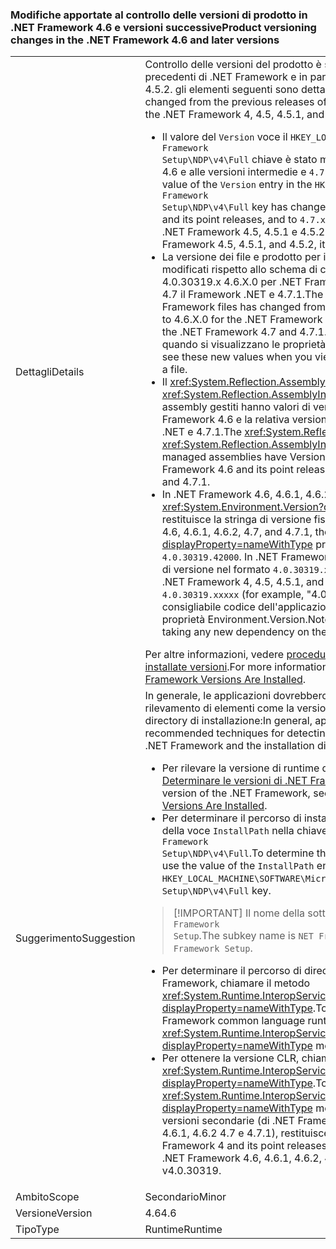 ### <a name="product-versioning-changes-in-the-net-framework-46-and-later-versions"></a><span data-ttu-id="04f6d-101">Modifiche apportate al controllo delle versioni di prodotto in .NET Framework 4.6 e versioni successive</span><span class="sxs-lookup"><span data-stu-id="04f6d-101">Product versioning changes in the .NET Framework 4.6 and later versions</span></span>

|   |   |
|---|---|
|<span data-ttu-id="04f6d-102">Dettagli</span><span class="sxs-lookup"><span data-stu-id="04f6d-102">Details</span></span>|<span data-ttu-id="04f6d-103">Controllo delle versioni del prodotto è stato modificato rispetto alle versioni precedenti di .NET Framework e in particolare da .NET Framework 4, 4.5, 4.5.1 e 4.5.2. gli elementi seguenti sono dettagliato le modifiche:</span><span class="sxs-lookup"><span data-stu-id="04f6d-103">Product versioning has changed from the previous releases of the .NET Framework, and particularly from the .NET Framework 4, 4.5, 4.5.1, and 4.5.2.The following are the detailed changes:</span></span><ul><li><span data-ttu-id="04f6d-104">Il valore del <code>Version</code> voce il <code>HKEY_LOCAL_MACHINE\SOFTWARE\Microsoft\NET Framework Setup\NDP\v4\Full</code> chiave è stato modificato per <code>4.6.xxxxx</code> per .NET Framework 4.6 e alle versioni intermedie e <code>4.7.xxxxx</code> per 4.7 il Framework .NET e 4.7.1.</span><span class="sxs-lookup"><span data-stu-id="04f6d-104">The value of the <code>Version</code> entry in the <code>HKEY_LOCAL_MACHINE\SOFTWARE\Microsoft\NET Framework Setup\NDP\v4\Full</code> key has changed to <code>4.6.xxxxx</code> for the .NET Framework 4.6 and its point releases, and to <code>4.7.xxxxx</code> for the .NET Framework 4.7 and 4.7.1.</span></span> <span data-ttu-id="04f6d-105">In .NET Framework 4.5, 4.5.1 e 4.5.2 il formato era <code>4.5.xxxxx</code>.</span><span class="sxs-lookup"><span data-stu-id="04f6d-105">In the .NET Framework 4.5, 4.5.1, and 4.5.2, it had the format <code>4.5.xxxxx</code>.</span></span></li><li><span data-ttu-id="04f6d-106">La versione dei file e prodotto per i file di .NET Framework relativi vengono modificati rispetto allo schema di controllo delle versioni precedenti di 4.0.30319.x 4.6.X.0 per .NET Framework 4.6 e alle versioni intermedie e 4.7.X.0 4.7 il Framework .NET e 4.7.1.</span><span class="sxs-lookup"><span data-stu-id="04f6d-106">The file and product versioning for .NET Framework files has changed from the earlier versioning scheme of 4.0.30319.x to 4.6.X.0 for the .NET Framework 4.6 and its point releases, and to 4.7.X.0 for the .NET Framework 4.7 and 4.7.1.</span></span> <span data-ttu-id="04f6d-107">È possibile visualizzare questi nuovi valori quando si visualizzano le proprietà del file dopo facendo clic su un file.</span><span class="sxs-lookup"><span data-stu-id="04f6d-107">You can see these new values when you view the file's Properties after right-clicking on a file.</span></span></li><li><span data-ttu-id="04f6d-108">Il <xref:System.Reflection.AssemblyFileVersionAttribute> e <xref:System.Reflection.AssemblyInformationalVersionAttribute> attributi per gli assembly gestiti hanno valori di versione nel formato 4.6.X.0 per .NET Framework 4.6 e la relativa versioni intermedie e 4.7.X.0 per 4.7 il Framework .NET e 4.7.1.</span><span class="sxs-lookup"><span data-stu-id="04f6d-108">The <xref:System.Reflection.AssemblyFileVersionAttribute> and <xref:System.Reflection.AssemblyInformationalVersionAttribute> attributes for managed assemblies have Version values in the form 4.6.X.0 for the .NET Framework 4.6 and its point releases, and 4.7.X.0 for the .NET Framework 4.7 and 4.7.1.</span></span></li><li><span data-ttu-id="04f6d-109">In .NET Framework 4.6, 4.6.1, 4.6.2, 4.7 e 4.7.1, il <xref:System.Environment.Version?displayProperty=nameWithType> proprietà restituisce la stringa di versione fissa <code>4.0.30319.42000</code>.</span><span class="sxs-lookup"><span data-stu-id="04f6d-109">In the .NET Framework 4.6, 4.6.1, 4.6.2, 4.7, and 4.7.1, the <xref:System.Environment.Version?displayProperty=nameWithType> property returns the fixed version string <code>4.0.30319.42000</code>.</span></span> <span data-ttu-id="04f6d-110">In .NET Framework 4, 4.5, 4.5.1 e 4.5.2, restituisce le stringhe di versione nel formato <code>4.0.30319.xxxxx</code> (ad esempio &quot;4.0.30319.18010&quot;).</span><span class="sxs-lookup"><span data-stu-id="04f6d-110">In the .NET Framework 4, 4.5, 4.5.1, and 4.5.2, it returns version strings in the format <code>4.0.30319.xxxxx</code> (for example, &quot;4.0.30319.18010&quot;).</span></span> <span data-ttu-id="04f6d-111">Si noti che non è consigliabile codice dell'applicazione acquisisca nuove dipendenze nella proprietà Environment.Version.</span><span class="sxs-lookup"><span data-stu-id="04f6d-111">Note that we do not recommend application code taking any new dependency on the Environment.Version property.</span></span></li></ul><span data-ttu-id="04f6d-112">Per altre informazioni, vedere [procedura: determinare quali .NET Framework sono installate versioni](~/docs/framework/migration-guide/how-to-determine-which-versions-are-installed.md).</span><span class="sxs-lookup"><span data-stu-id="04f6d-112">For more information, see [How to: Determine which .NET Framework Versions Are Installed](~/docs/framework/migration-guide/how-to-determine-which-versions-are-installed.md).</span></span>|
|<span data-ttu-id="04f6d-113">Suggerimento</span><span class="sxs-lookup"><span data-stu-id="04f6d-113">Suggestion</span></span>|<span data-ttu-id="04f6d-114">In generale, le applicazioni dovrebbero dipendere dalle tecniche consigliate per il rilevamento di elementi come la versione di runtime di .NET Framework e la directory di installazione:</span><span class="sxs-lookup"><span data-stu-id="04f6d-114">In general, applications should depend on the recommended techniques for detecting such things as the runtime version of the .NET Framework and the installation directory:</span></span><ul><li><span data-ttu-id="04f6d-115">Per rilevare la versione di runtime di .NET Framework, vedere [Procedura: Determinare le versioni di .NET Framework installate](~/docs/framework/migration-guide/how-to-determine-which-versions-are-installed.md).</span><span class="sxs-lookup"><span data-stu-id="04f6d-115">To detect the runtime version of the .NET Framework, see [How to: Determine Which .NET Framework Versions Are Installed](~/docs/framework/migration-guide/how-to-determine-which-versions-are-installed.md).</span></span></li><li><span data-ttu-id="04f6d-116">Per determinare il percorso di installazione di .NET Framework, usare il valore della voce <code>InstallPath</code> nella chiave <code>HKEY_LOCAL_MACHINE\SOFTWARE\Microsoft\NET Framework Setup\NDP\v4\Full</code>.</span><span class="sxs-lookup"><span data-stu-id="04f6d-116">To determine the installation path for the .NET Framework, use the value of the <code>InstallPath</code> entry in the <code>HKEY_LOCAL_MACHINE\SOFTWARE\Microsoft\NET Framework Setup\NDP\v4\Full</code> key.</span></span></li></ul> <blockquote> [!IMPORTANT] <span data-ttu-id="04f6d-117">Il nome della sottochiave è <code>NET Framework Setup</code>, non <code>.NET Framework Setup</code>.</span><span class="sxs-lookup"><span data-stu-id="04f6d-117">The subkey name is <code>NET Framework Setup</code>, not <code>.NET Framework Setup</code>.</span></span></blockquote> <ul><li><span data-ttu-id="04f6d-118">Per determinare il percorso di directory a Common Language Runtime di .NET Framework, chiamare il metodo <xref:System.Runtime.InteropServices.RuntimeEnvironment.GetRuntimeDirectory?displayProperty=nameWithType>.</span><span class="sxs-lookup"><span data-stu-id="04f6d-118">To determine the directory path to the .NET Framework common language runtime, call the <xref:System.Runtime.InteropServices.RuntimeEnvironment.GetRuntimeDirectory?displayProperty=nameWithType> method.</span></span></li><li><span data-ttu-id="04f6d-119">Per ottenere la versione CLR, chiamare il metodo <xref:System.Runtime.InteropServices.RuntimeEnvironment.GetSystemVersion?displayProperty=nameWithType>.</span><span class="sxs-lookup"><span data-stu-id="04f6d-119">To get the CLR version, call the <xref:System.Runtime.InteropServices.RuntimeEnvironment.GetSystemVersion?displayProperty=nameWithType> method.</span></span> <span data-ttu-id="04f6d-120">Per .NET Framework 4 e relative versioni secondarie (di .NET Framework 4.5, 4.5.1, 4.5.2 e .NET Framework 4.6, 4.6.1, 4.6.2 4.7 e 4.7.1), restituisce la stringa v4.0.30319.</span><span class="sxs-lookup"><span data-stu-id="04f6d-120">For the .NET Framework 4 and its point releases (the .NET Framework 4.5, 4.5.1, 4.5.2, and .NET Framework 4.6, 4.6.1, 4.6.2, 4.7, and 4.7.1), it returns the string v4.0.30319.</span></span></li></ul>|
|<span data-ttu-id="04f6d-121">Ambito</span><span class="sxs-lookup"><span data-stu-id="04f6d-121">Scope</span></span>|<span data-ttu-id="04f6d-122">Secondario</span><span class="sxs-lookup"><span data-stu-id="04f6d-122">Minor</span></span>|
|<span data-ttu-id="04f6d-123">Versione</span><span class="sxs-lookup"><span data-stu-id="04f6d-123">Version</span></span>|<span data-ttu-id="04f6d-124">4.6</span><span class="sxs-lookup"><span data-stu-id="04f6d-124">4.6</span></span>|
|<span data-ttu-id="04f6d-125">Tipo</span><span class="sxs-lookup"><span data-stu-id="04f6d-125">Type</span></span>|<span data-ttu-id="04f6d-126">Runtime</span><span class="sxs-lookup"><span data-stu-id="04f6d-126">Runtime</span></span>|

